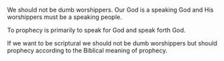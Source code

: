 We should not be dumb worshippers. Our God is a speaking God and His worshippers must be a speaking people.

To prophecy is primarily to speak for God and speak forth God.

If we want to be scriptural  we should not be dumb worshippers but should prophecy according to the Biblical meaning of prophecy.
